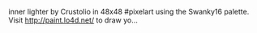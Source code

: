 inner lighter by Crustolio in 48x48 #pixelart using the Swanky16 palette. Visit http://paint.lo4d.net/ to draw yo… 
